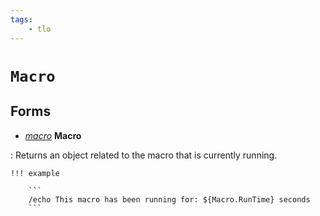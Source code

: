 ```yaml
---
tags:
    - tlo
---
```

# `Macro`

## Forms

* [_macro_](../data-types/datatype-macro.md) **Macro**

:   Returns an object related to the macro that is currently running.

    !!! example

        ```
        /echo This macro has been running for: ${Macro.RunTime} seconds
        ```